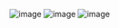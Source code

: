 ![image](https://github.com/Jiyarathore/Leetcode/assets/96529109/2ed2709d-4c3d-4872-9f5e-8fc8ef32b8e1)
![image](https://github.com/Jiyarathore/Leetcode/assets/96529109/addf94bc-4ce6-4988-8be0-ac3a18694eb1)
![image](https://github.com/Jiyarathore/Leetcode/assets/96529109/7a14e0da-24a3-4e3f-9380-3cd1aa2d2cc2)
